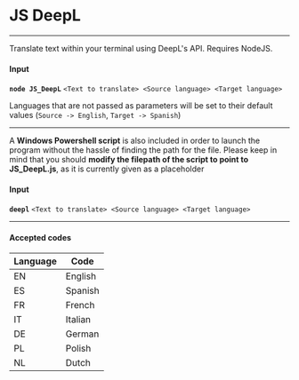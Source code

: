 # JS DeepL
---
Translate text within your terminal using DeepL's API. Requires NodeJS.
#### Input
**``node JS_DeepL``** ``<Text to translate> <Source language> <Target language>``

Languages that are not passed as parameters will be set to their default values (``Source -> English``, ``Target -> Spanish``)

---
A **Windows Powershell script** is also included in order to launch the program without the hassle of finding the path for the file. Please keep in mind that you should **modify the filepath of the script to point to JS_DeepL.js**, as it is currently given as a placeholder
#### Input
**``deepl``** ``<Text to translate> <Source language> <Target language>``

---
#### Accepted codes
| Language | Code    |
| -------- | ------- |
| EN       | English |
| ES       | Spanish |
| FR       | French  |
| IT       | Italian |
| DE       | German  |
| PL       | Polish  |
| NL       | Dutch   |


